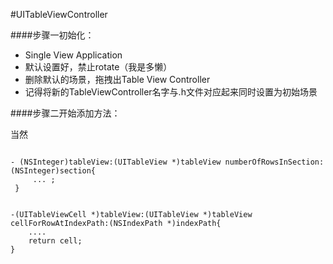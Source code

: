 #UITableViewController


####步骤一初始化：


- Single View Application
- 默认设置好，禁止rotate（我是多懒）
- 删除默认的场景，拖拽出Table View Controller
- 记得将新的TableViewController名字与.h文件对应起来同时设置为初始场景


####步骤二开始添加方法：

当然

```

- (NSInteger)tableView:(UITableView *)tableView numberOfRowsInSection:(NSInteger)section{
     ... ;
 }


-(UITableViewCell *)tableView:(UITableView *)tableView cellForRowAtIndexPath:(NSIndexPath *)indexPath{
    ....
    return cell;
}



```